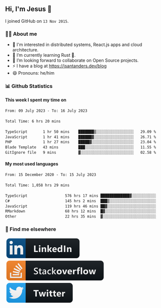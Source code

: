 ## Hi, I'm Jesus 👋

I joined GitHub on `13 Nov 2015`.

<!-- Talking about you -->

### 👨‍💻 About me

- 👦 I'm interested in distributed systems, React.js apps and cloud architecture.
- 🌱 I’m currently learning Rust 🦀.
- 👯 I’m looking forward to collaborate on Open Source projects.
- ⚡️ I have a blog at <https://jsantanders.dev/blog>
- 😄 Pronouns: he/him

### 📊 Github Statistics

#### This week I spent my time on

<!--START_SECTION:weekly-->

```txt
From: 09 July 2023 - To: 16 July 2023

Total Time: 6 hrs 20 mins

TypeScript       1 hr 50 mins    ███████▒░░░░░░░░░░░░░░░░░   29.09 %
JavaScript       1 hr 41 mins    ██████▓░░░░░░░░░░░░░░░░░░   26.71 %
PHP              1 hr 27 mins    █████▓░░░░░░░░░░░░░░░░░░░   23.04 %
Blade Template   43 mins         ███░░░░░░░░░░░░░░░░░░░░░░   11.55 %
GitIgnore file   9 mins          ▓░░░░░░░░░░░░░░░░░░░░░░░░   02.58 %
```

<!--END_SECTION:weekly-->

#### My most used languages

<!--START_SECTION:alltime-->

```txt
From: 15 December 2020 - To: 15 July 2023

Total Time: 1,058 hrs 29 mins

TypeScript                 576 hrs 17 mins █████████████▓░░░░░░░░░░░   54.45 %
C#                         145 hrs 2 mins  ███▒░░░░░░░░░░░░░░░░░░░░░   13.70 %
JavaScript                 119 hrs 46 mins ██▓░░░░░░░░░░░░░░░░░░░░░░   11.32 %
RMarkdown                  68 hrs 12 mins  █▓░░░░░░░░░░░░░░░░░░░░░░░   06.44 %
Other                      22 hrs 35 mins  ▓░░░░░░░░░░░░░░░░░░░░░░░░   02.13 %
```

<!--END_SECTION:alltime-->

### 📢 Find me elsewhere

<p>
  <a target="_blank" href="https://linkedin.com/in/jsantanders">
    <img src="https://github.com/jsantanders/jsantanders/blob/master/img/linkedin.svg" alt="LinkedIn" style="vertical-align:top; margin:4px">
  </a>
  
  <a target="_blank" href="https://stackoverflow.com/users/7318331/jesus-santander">
    <img src="https://github.com/jsantanders/jsantanders/blob/master/img/stackoverflow.svg" alt="StackOverflow" style="vertical-align:top; margin:4px">
  </a>
  
  <a target="_blank" href="http://twitter.com/jsantanders">
    <img src="https://github.com/jsantanders/jsantanders/blob/master/img/twitter.svg" alt="Twitter" style="vertical-align:top; margin:4px">
  </a>
</p>
